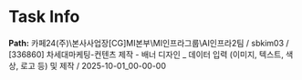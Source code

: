 # Task Info

**Path:** 카페24(주)\본사사업장\[CG]MI본부\MI인프라그룹\AI인프라2팀 / sbkim03 / [336860] 차세대마케팅-컨텐츠 제작 - 배너 디자인 _ 데이터 입력 (이미지, 텍스트, 색상, 로고 등) 및 제작 / 2025-10-01_00-00-00

